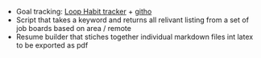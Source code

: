* Goal tracking: [Loop Habit tracker](https://github.com/iSoron/uhabits) + [githo](https://github.com/Glitchy-Tozier/githo)
* Script that takes a keyword and returns all relivant listing from a set of job boards based on area / remote
* Resume builder that stiches together individual markdown files int latex to be exported as pdf
